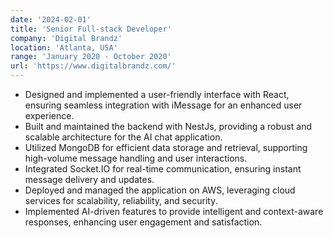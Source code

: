 ```yaml
---
date: '2024-02-01'
title: 'Senior Full-stack Developer'
company: 'Digital Brandz'
location: 'Atlanta, USA'
range: 'January 2020 - October 2020'
url: 'https://www.digitalbrandz.com/'
---
```


- Designed and implemented a user-friendly interface with React, ensuring seamless integration with iMessage for an enhanced user experience.
- Built and maintained the backend with NestJs, providing a robust and scalable architecture for the AI chat application.
- Utilized MongoDB for efficient data storage and retrieval, supporting high-volume message handling and user interactions.
- Integrated Socket.IO for real-time communication, ensuring instant message delivery and updates.
- Deployed and managed the application on AWS, leveraging cloud services for scalability, reliability, and security.
- Implemented AI-driven features to provide intelligent and context-aware responses, enhancing user engagement and satisfaction.
